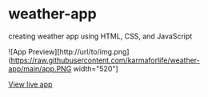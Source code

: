 # weather-app
creating weather app using HTML, CSS, and JavaScript

![App Preview][http://url/to/img.png](https://raw.githubusercontent.com/karmaforlife/weather-app/main/app.PNG width="520"]


[View live app](https://karmaforlife.github.io/weather-app/)
